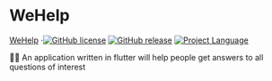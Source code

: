 # WeHelp
[WeHelp](https://github.com/ars-kalinichenko/WeHelp/releases) &middot;[![GitHub license](https://img.shields.io/github/license/ars-kalinichenko/WeHelp?color=success&label=License)](https://github.com/ars-kalinichenko/WeHelp/blob/master/LICENSE)
[![GitHub release](https://img.shields.io/github/downloads/ars-kalinichenko/WeHelp/total?color=success&label=downloads)](https://github.com/ars-kalinichenko/WeHelp/releases)
[![Project Language](https://img.shields.io/github/languages/top/ars-kalinichenko/WeHelp)](https://github.com/ars-kalinichenko/WeHelp)

🙋🏻 An application written in flutter will help people get answers to all questions of interest
